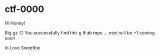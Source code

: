 # ctf-0000

Hi Honey! 

Big gz :D 
You successfully find this github repo
... next will be +1 coming soon

In Love
Sweetfox
